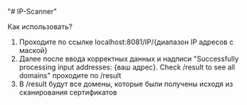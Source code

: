 "# IP-Scanner" 

Как использовать?
1. Проходите по ссылке localhost:8081/IP/{диапазон IP адресов с маской} 
2. Далее после ввода корректных данных и надписи "Successfully processing input addresses: {ваш адрес}. Check /result to see all domains" проходите по /result
3. В /result будут все домены, которые были получены исходя из сканирования сертификатов